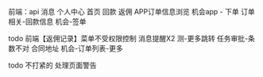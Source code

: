 前端：api
消息
个人中心
首页
回款
返佣
APP订单信息浏览
机会app - 下单
订单相关-回款信息
机会-签单

todo
前端【返佣记录】菜单不受权限控制
消息提醒X2
测-更多跳转
任务审批-条数不对
合同地址
机会-订单列表-更多

todo 不打紧的
处理页面警告
